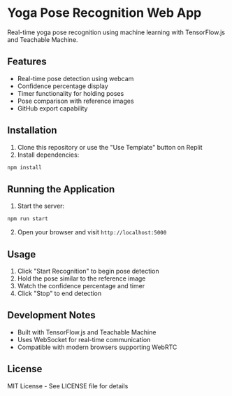 
# Yoga Pose Recognition Web App

Real-time yoga pose recognition using machine learning with TensorFlow.js and Teachable Machine.

## Features
- Real-time pose detection using webcam
- Confidence percentage display
- Timer functionality for holding poses
- Pose comparison with reference images
- GitHub export capability

## Installation

1. Clone this repository or use the "Use Template" button on Replit
2. Install dependencies:
```bash
npm install
```

## Running the Application

1. Start the server:
```bash
npm run start
```
2. Open your browser and visit `http://localhost:5000`

## Usage
1. Click "Start Recognition" to begin pose detection
2. Hold the pose similar to the reference image
3. Watch the confidence percentage and timer
4. Click "Stop" to end detection

## Development Notes
- Built with TensorFlow.js and Teachable Machine
- Uses WebSocket for real-time communication
- Compatible with modern browsers supporting WebRTC

## License
MIT License - See LICENSE file for details

